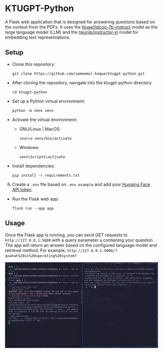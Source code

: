 # KTUGPT-Python

A Flask web application that is designed for answering questions based on the context from the PDFs. It uses the [tiiuae/falcon-7b-instruct](https://huggingface.co/tiiuae/falcon-7b-instruct) model as the large language model (LLM) and the [hkunlp/instructor-xl](https://huggingface.co/hkunlp/instructor-xl) model for embedding text representations.


## Setup

- Clone this repository:

   ```
   git clone https://github.com/sameemul-haque/ktugpt-python.git
   ```
- After cloning the repository, navigate into the ktugpt-python directory

   ```
   cd ktugpt-python
   ```

- Set up a Python virtual environment:

   ```
   python -m venv venv
   ```

- Activate the virtual environment:

   - GNU/Linux | MacOS:
     ```
     source venv/bin/activate
     ```
   - Windows:
     ```
     venv\Scripts\activate
     ```

- Install dependencies:

   ```
   pip install -r requirements.txt
   ```

6. Create a `.env` file based on `.env.example` and add your [Hugging Face API token](https://huggingface.co/docs/hub/en/security-tokens).

- Run the Flask web app:

   ```
   flask run --app app
   ```

## Usage

Once the Flask app is running, you can send GET requests to `http://127.0.0.1:5000` with a query parameter `q` containing your question. The app will return an answer based on the configured language model and retrieval method. For example, `http://127.0.0.1:5000/?q=what%20is%20operating%20system?`

![preview](https://raw.githubusercontent.com/sameemul-haque/KTUGPT-Python/preview/preview.png "preview")

